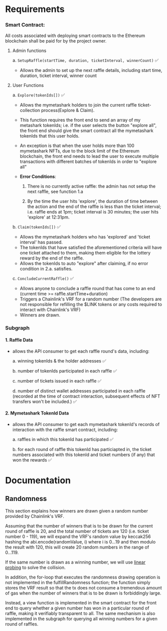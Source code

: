 # Requirements

### Smart Contract:

All costs associated with deploying smart contracts to the Ethereum blockchain shall be paid for by the project owner.

1. Admin functions

    a. ```SetupRaffle(startTime, duration, ticketInterval, winnerCount)``` :white_check_mark:
    - Allows the admin to set up the next raffle details, including start time, duration, ticket interval, winner count
2. User Functions 

    a. ```Explore(tokenIds[])``` :white_check_mark:

    - Allows the mymetashark holders to join the current raffle ticket-collection process(Explore & Claim). 
    
    - This function requires the front end to send an array of my metashark tokenIds; i.e. if the user selects the button "explore all", the front end should give the smart contract all the mymetashark tokenIds that this user holds. 
    - An exception is that when the user holds more than 100 mymetashark NFTs,
        due to the block limit of the Ethereum blockchain, the front end needs to lead the user to execute multiple transactions with different batches of tokenIds in order to "explore all"
    - <strong>Error Conditions</strong>:
        1. There is no currently active raffle: the admin has not setup the next raffle, see function 1.a
        
        2. By the time the user hits 'explore', the duration of time between the action and the end of the raffle is less than the ticket interval; i.e. raffle ends at 1pm; ticket interval is 30 minutes; the user hits 'explore' at 12:31pm. 

    b. ```Claim(tokenIds[])``` :white_check_mark:

    - Allows the mymetashark holders who has 'explored' and 'ticket interval' has passed. 
    - The tokenIds that have satisfied the aforementioned criteria will have one ticket attached to them, making them eligible for the lottery reward by the end of the raffle.
    - Allows the tokenIds to auto "explore" after claiming, if no error condition in 2.a. satisfies.

    c. ```ConcludeCurrentRaffle()``` :white_check_mark:

    - Allows anyone to conclude a raffle round that has come to an end (current time >= raffle.startTime+duration)
    - Triggers a Chainlink's VRF for a random number (The developers are not responsible for refilling the $LINK tokens or any costs required to interact with Chainlink's VRF)
    - Winners are drawn.

### Subgraph

#### 1. Raffle Data

- allows the API consumer to get each raffle round's data, including:

    a. winning tokenIds & the holder addresses :white_check_mark:

    b. number of tokenIds participated in each raffle :white_check_mark:

    c. number of tickets issued in each raffle :white_check_mark:

    d. number of distinct wallet addresses participated in each raffle (recorded at the time of contract interaction, subsequent effects of NFT transfers won't be included.) :white_check_mark:

#### 2. Mymetashark TokenId Data  
- allows the API consumer to get each mymetashark tokenId's records of interaction with the raffle smart contract, including: 

    a. raffles in which this tokenId has participated :white_check_mark:

    b. for each round of raffle this tokenId has particiapted in, the ticket numbers associated with this tokenId and ticket numbers (if any) that won the rewards :white_check_mark:
    
        
        
# Documentation

## Randomness

This section explains how winners are drawn given a random number provided by Chainlink's VRF.

Assuming that the number of winners that is to be drawn for the current round of raffle is 20, and the total number of tickets are 120 (i.e. ticket number 0 - 119), we will expand the VRF's random value by keccak256 hashing the abi.encode(randomValue, i) where i is 0...19 and then modulo the result with 120, this will create 20 random numbers in the range of 0...119.

If the same number is drawn as a winning number, we will use [linear probing](https://en.wikipedia.org/wiki/Linear_probing) to solve the collision.

In addition, the for-loop that executes the randomness drawing operation is not implemented in the fulfillRandomness function; the function simply stores the VRF result so that the tx does not consume a tremendous amount of gas when the number of winners that is to be drawn is forbiddingly large. 

Instead, a view function is implemented in the smart contract for the front end to query whether a given number has won in a particular round of raffle, making it verifiably transparent to all. The same mechanism is also implemented in the subgraph for querying all winning numbers for a given round of raffles.
